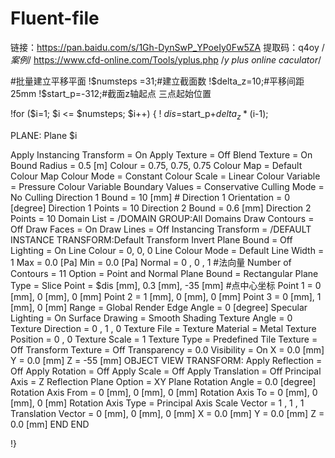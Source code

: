 # Fluent-file
链接：https://pan.baidu.com/s/1Gh-DynSwP_YPoeIy0Fw5ZA 
提取码：q4oy  /*案例*/
https://www.cfd-online.com/Tools/yplus.php  /*y plus online caculator*/

#批量建立平移平面
!$numsteps =31;#建立截面数
!$delta_z=10;#平移间距25mm
!$start_p=-312;#截面z轴起点 三点起始位置 

!for ($i=1; $i <= $numsteps; $i++) {
! $dis=$start_p+$delta_z*($i-1);

PLANE: Plane $i

  Apply Instancing Transform = On
  Apply Texture = Off
  Blend Texture = On
  Bound Radius = 0.5 [m]
  Colour = 0.75, 0.75, 0.75
  Colour Map = Default Colour Map
  Colour Mode = Constant
  Colour Scale = Linear
  Colour Variable = Pressure
  Colour Variable Boundary Values = Conservative
  Culling Mode = No Culling
  Direction 1 Bound = 10 [mm] #
  Direction 1 Orientation = 0 [degree]
  Direction 1 Points = 10
  Direction 2 Bound = 0.6 [mm]
  Direction 2 Points = 10
  Domain List = /DOMAIN GROUP:All Domains
  Draw Contours = Off
  Draw Faces = On
  Draw Lines = Off
  Instancing Transform = /DEFAULT INSTANCE TRANSFORM:Default Transform
  Invert Plane Bound = Off
  Lighting = On
  Line Colour = 0, 0, 0
  Line Colour Mode = Default
  Line Width = 1
  Max = 0.0 [Pa]
  Min = 0.0 [Pa]
  Normal = 0 , 0 , 1 #法向量
  Number of Contours = 11
  Option = Point and Normal
  Plane Bound = Rectangular
  Plane Type = Slice
  Point = $dis [mm], 0.3 [mm], -35 [mm] #点中心坐标
  Point 1 = 0 [mm], 0 [mm], 0 [mm]
  Point 2 = 1 [mm], 0 [mm], 0 [mm]
  Point 3 = 0 [mm], 1 [mm], 0 [mm]
  Range = Global
  Render Edge Angle = 0 [degree]
  Specular Lighting = On
  Surface Drawing = Smooth Shading
  Texture Angle = 0
  Texture Direction = 0 , 1 , 0
  Texture File = 
  Texture Material = Metal
  Texture Position = 0 , 0
  Texture Scale = 1
  Texture Type = Predefined
  Tile Texture = Off
  Transform Texture = Off
  Transparency = 0.0
  Visibility = On
  X = 0.0 [mm]
  Y = 0.0 [mm]
  Z = -55 [mm]
  OBJECT VIEW TRANSFORM: 
    Apply Reflection = Off
    Apply Rotation = Off
    Apply Scale = Off
    Apply Translation = Off
    Principal Axis = Z
    Reflection Plane Option = XY Plane
    Rotation Angle = 0.0 [degree]
    Rotation Axis From = 0 [mm], 0 [mm], 0 [mm]
    Rotation Axis To = 0 [mm], 0 [mm], 0 [mm]
    Rotation Axis Type = Principal Axis
    Scale Vector = 1 , 1 , 1
    Translation Vector = 0 [mm], 0 [mm], 0 [mm]
    X = 0.0 [mm]
    Y = 0.0 [mm]
    Z = 0.0 [mm]
  END
END

!}

